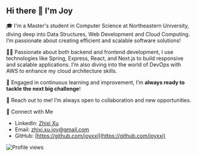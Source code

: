 ## Hi there 👋 I'm Joy

<!--
**joyxxi/joyxxi** is a ✨ _special_ ✨ repository because its `README.md` (this file) appears on your GitHub profile.

Here are some ideas to get you started:

- 🔭 I’m currently working on ...
- 🌱 I’m currently learning ...
- 👯 I’m looking to collaborate on ...
- 🤔 I’m looking for help with ...
- 💬 Ask me about ...
- 📫 How to reach me: ...
- 😄 Pronouns: ...
- ⚡ Fun fact: ...
-->

🎓 I'm a Master's student in Computer Science at Northeastern University, diving deep into Data Structures, Web Development and Cloud Computing. I’m passionate about creating efficient and scalable software solutions!

👩‍💻 Passionate about both backend and frontend development, I use technologies like Spring, Express, React, and Next.js to build responsive and scalable applications. I’m also diving into the world of DevOps with AWS to enhance my cloud architecture skills.

🚀 Engaged in continuous learning and improvement, I’m **always ready to tackle the next big challenge**!

🌟 Reach out to me! I’m always open to collaboration and new opportunities.

📮 Connect with Me
- LinkedIn: [Zhixi Xu](https://www.linkedin.com/in/zhixi-xu/)
- Email: [zhixi.xu.joy@gmail.com](mailto:zhixi.xu.joy@gmail.com)
- GitHub: [https://github.com/joyxxi](https://github.com/joyxxi)

![Profile views](https://komarev.com/ghpvc/?username=yourGitHub&color=brightgreen&style=flat-square)
